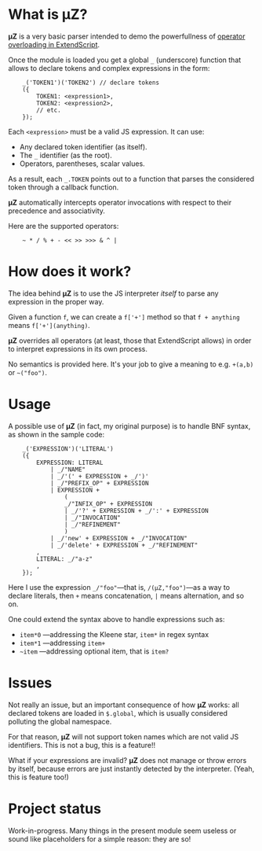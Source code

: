 What is µZ?
======

**µZ** is a very basic parser intended to demo the powerfullness of [operator overloading in ExtendScript](http://www.indiscripts.com/post/2010/05/operator-overloading-with-extendscript).

Once the module is loaded you get a global `_` (underscore) function that allows to declare tokens and complex expressions in the form:

		_('TOKEN1')('TOKEN2') // declare tokens
		({
		    TOKEN1: <expression1>,
		    TOKEN2: <expression2>,
		    // etc.
		});

Each `<expression>` must be a valid JS expression. It can use:

+ Any declared token identifier (as itself).
+ The `_` identifier (as the root).
+ Operators, parentheses, scalar values.

As a result, each `_.TOKEN` points out to a function that parses the considered token through a callback function.

**µZ** automatically intercepts operator invocations with respect to their precedence and associativity.

Here are the supported operators:

		~ * / % + - << >> >>> & ^ |

How does it work?
======

The idea behind **µZ** is to use the JS interpreter *itself* to parse any expression in the proper way.

Given a function `f`, we can create a `f['+']` method so that `f + anything` means `f['+'](anything)`.

**µZ** overrides all operators (at least, those that ExtendScript allows) in order to interpret expressions in its own process.

No semantics is provided here. It's your job to give a meaning to e.g. `+(a,b)` or `~("foo")`.

Usage
======

A possible use of **µZ** (in fact, my original purpose) is to handle BNF syntax, as shown in the sample code:

		_('EXPRESSION')('LITERAL')
		({
			EXPRESSION: LITERAL
		  		| _/"NAME"
		  		| _/'(' + EXPRESSION + _/')'
		  		| _/"PREFIX_OP" + EXPRESSION
		  		| EXPRESSION +
		  			(
		  	  		_/"INFIX_OP" + EXPRESSION
		  			| _/'?' + EXPRESSION + _/':' + EXPRESSION
		  			| _/"INVOCATION"
		  			| _/"REFINEMENT"
		  			)
		  		| _/'new' + EXPRESSION + _/"INVOCATION"
		  		| _/'delete' + EXPRESSION + _/"REFINEMENT"
			,
			LITERAL: _/"a-z"
			,
		});

Here I use the expression `_/"foo"`—that is, `/(µZ,"foo")`—as a way to declare literals, then `+` means concatenation, `|` means alternation, and so on.

One could extend the syntax above to handle expressions such as:

+ `item*0` —addressing the Kleene star, `item*` in regex syntax
+ `item*1` —addressing `item+`
+ `~item`  —addressing optional item, that is `item?`

Issues
=====

Not really an issue, but an important consequence of how **µZ** works: all declared tokens are loaded in `$.global`, which is usually considered polluting the global namespace.

For that reason, **µZ** will not support token names which are not valid JS identifiers. This is not a bug, this is a feature!!

What if your expressions are invalid? **µZ** does not manage or throw errors by itself, because errors are just instantly detected by the interpreter. (Yeah, this is feature too!)

Project status
=====

Work-in-progress. Many things in the present module seem useless or sound like placeholders for a simple reason: they are so!
